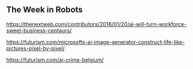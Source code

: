 ## The Week in Robots

https://thenextweb.com/contributors/2018/01/20/ai-will-turn-workforce-sweet-business-centaurs/

https://futurism.com/microsofts-ai-image-generator-construct-life-like-pictures-pixel-by-pixel/

https://futurism.com/ai-crime-belgium/
